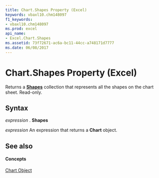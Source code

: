 ```yaml
---
title: Chart.Shapes Property (Excel)
keywords: vbaxl10.chm148097
f1_keywords:
- vbaxl10.chm148097
ms.prod: excel
api_name:
- Excel.Chart.Shapes
ms.assetid: 73f72671-ac6a-bc11-44cc-a748171d7777
ms.date: 06/08/2017
---
```



# Chart.Shapes Property (Excel)

Returns a **[Shapes](shapes-object-excel.md)** collection that represents all the shapes on the chart sheet. Read-only.


## Syntax

 _expression_ . **Shapes**

 _expression_ An expression that returns a **Chart** object.


## See also


#### Concepts


[Chart Object](chart-object-excel.md)

